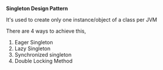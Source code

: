 **Singleton Design Pattern**

It's used to create only one instance/object of a class per JVM

There are 4 ways to achieve this,

1. Eager Singleton
2. Lazy Singleton
3. Synchronized singleton
4. Double Locking Method